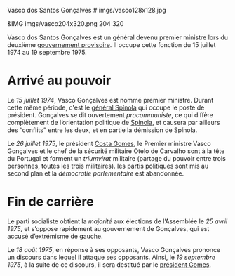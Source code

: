 Vasco dos Santos Gonçalves # imgs/vasco128x128.jpg

&IMG imgs/vasco204x320.png 204 320

Vasco dos Santos Gonçalves est un général devenu premier ministre lors du deuxième [gouvernement provisoire](articles/07_Gouvernement_Prov.md). Il occupe cette fonction du 15 juillet 1974 au 19 septembre 1975.


# Arrivé au pouvoir

Le *15 juillet 1974*, Vasco Gonçalves est nommé premier ministre. Durant cette même période, c'est le [général Spínola](articles/06_Antonio_Spinola.md) qui occupe le poste de président. 
Gonçalves se dit ouvertement *procommuniste*, ce qui diffère complètement de l’orientation politique de [Spínola](articles/06_Antonio_Spinola.md), et causera par ailleurs des “conflits” entre les deux, et en partie la démission de Spínola.

Le *26 juillet 1975*, le président [Costa Gomes](articles/09_costa_gomes.md), le Premier ministre Vasco Gonçalves et le chef de la sécurité militaire Otelo de Carvalho sont à la tête du Portugal et forment un *triumvirat* militaire (partage du pouvoir entre trois personnes, toutes les trois militaires). les partis politiques sont mis au second plan et la *démocratie parlementaire* est abandonnée.

# Fin de carrière

Le parti socialiste obtient la *majorité* aux élections de l’Assemblée le *25 avril 1975*, et s’oppose rapidement au gouvernement de Gonçalves, qui est accusé d’extrémisme de gauche.

Le *18 août 1975*, en réponse à ses opposants, Vasco Gonçalves prononce un discours dans lequel il attaque ses opposants.
Ainsi, le *19 septembre 1975*, à la suite de ce discours, il sera destitué par le [président Gomes](articles/09_costa_gomes.md).